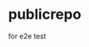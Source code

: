 # publicrepo
for e2e test













































































































































































































